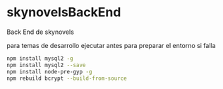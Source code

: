 # skynovelsBackEnd
Back End de skynovels

para temas de desarrollo ejecutar antes para preparar el entorno si falla

```bash
npm install mysql2 -g
npm install mysql2 --save
npm install node-pre-gyp -g
npm rebuild bcrypt --build-from-source
```
